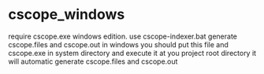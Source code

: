 # cscope_windows
require cscope.exe windows edition.
use cscope-indexer.bat generate cscope.files and cscope.out in windows
you should put this file and cscope.exe in system directory
and execute it at you project root directory
it will automatic generate cscope.files and cscope.out
